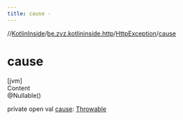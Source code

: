 ```yaml
---
title: cause -
---
```

//[KotlinInside](../../index.md)/[be.zvz.kotlininside.http](../index.md)/[HttpException](index.md)/[cause](cause.md)



# cause  
[jvm]  
Content  
@Nullable()  
  
private open val [cause](cause.md): [Throwable](https://docs.oracle.com/javase/7/docs/api/java/lang/Throwable.html)  




